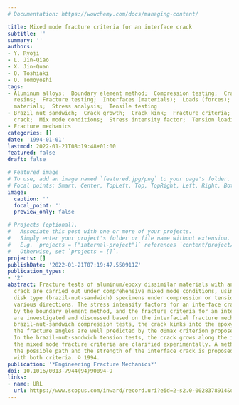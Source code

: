 ```yaml
---
# Documentation: https://wowchemy.com/docs/managing-content/

title: Mixed mode fracture criteria for an interface crack
subtitle: ''
summary: ''
authors:
- Y. Ryoji
- L. Jin-Qiao
- X. Jin-Quan
- O. Toshiaki
- O. Tomoyoshi
tags:
- Aluminum alloys;  Boundary element method;  Compression testing;  Crack propagation;  Cracks;  Epoxy
  resins;  Fracture testing;  Interfaces (materials);  Loads (forces);  Strength of
  materials;  Stress analysis;  Tensile testing
- Brazil nut sandwich;  Crack growth;  Crack kink;  Fracture criteria;  Interface
  crack;  Mix mode conditions;  Stress intensity factor;  Tension loading
- Fracture mechanics
categories: []
date: '1994-01-01'
lastmod: 2022-01-21T08:19:48+01:00
featured: false
draft: false

# Featured image
# To use, add an image named `featured.jpg/png` to your page's folder.
# Focal points: Smart, Center, TopLeft, Top, TopRight, Left, Right, BottomLeft, Bottom, BottomRight.
image:
  caption: ''
  focal_point: ''
  preview_only: false

# Projects (optional).
#   Associate this post with one or more of your projects.
#   Simply enter your project's folder or file name without extension.
#   E.g. `projects = ["internal-project"]` references `content/project/deep-learning/index.md`.
#   Otherwise, set `projects = []`.
projects: []
publishDate: '2022-01-21T07:19:47.550911Z'
publication_types:
- '2'
abstract: Fracture tests of aluminum/epoxy dissimilar materials with an interface
  crack are carried out under comprehensive mixed mode conditions, using circular
  disk type (brazil-nut-sandwich) specimens under compression or tension loading in
  various directions. The stress intensity factors for an interface crack are analyzed
  by the boundary element method, and the fracture criteria for an interface crack
  are investigated and discussed based on the interfacial fracture mechanics. In the
  brazil-nut-sandwich compression tests, the crack kinks into the epoxy resin and
  the fracture angles are well predicted by the σ0max criterion proposed by the authors.
  In the brazil-nut-sandwich tension tests, the crack grows along the interface and
  the mixed mode fracture criteria are clarified experimentally. A method to evaluate
  the possible path and the strength of the interface crack is proposed by comparison
  with both criteria. © 1994.
publication: '*Engineering Fracture Mechanics*'
doi: 10.1016/0013-7944(94)90094-9
links:
- name: URL
  url: https://www.scopus.com/inward/record.uri?eid=2-s2.0-0028378914&doi=10.1016%2f0013-7944%2894%2990094-9&partnerID=40&md5=c4365a5dbe5d216c9ca7f7f8309617a8
---
```

